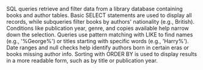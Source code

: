  SQL queries retrieve and filter data from a library database containing books and author tables.
 Basic SELECT statements are used to display all records, while subqueries filter books by authors' nationality (e.g., British). 
 Conditions like publication year, genre, and copies available help narrow down the selection. 
 Queries use pattern matching with LIKE to find names (e.g., '%George%') or titles starting with specific words (e.g., 'Harry%'). 
 Date ranges and null checks help identify authors born in certain eras or books missing author info. Sorting with ORDER BY is used to display results in a more readable form, such as by title or publication year.
